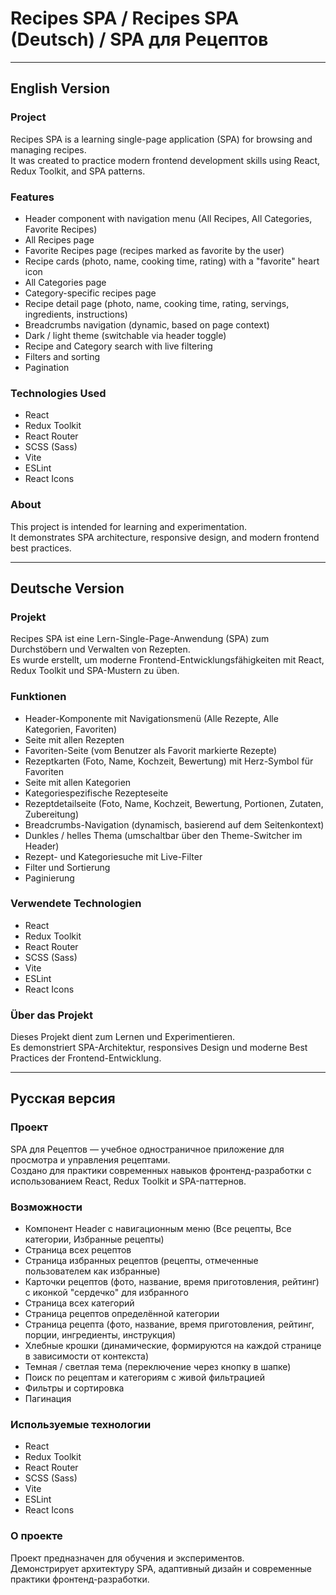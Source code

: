# Recipes SPA / Recipes SPA (Deutsch) / SPA для Рецептов

---

## English Version

### Project

Recipes SPA is a learning single-page application (SPA) for browsing and managing recipes.  
It was created to practice modern frontend development skills using React, Redux Toolkit, and SPA patterns.

### Features

* Header component with navigation menu (All Recipes, All Categories, Favorite Recipes)
* All Recipes page
* Favorite Recipes page (recipes marked as favorite by the user)
* Recipe cards (photo, name, cooking time, rating) with a "favorite" heart icon
* All Categories page
* Category-specific recipes page
* Recipe detail page (photo, name, cooking time, rating, servings, ingredients, instructions)
* Breadcrumbs navigation (dynamic, based on page context)
* Dark / light theme (switchable via header toggle)
* Recipe and Category search with live filtering 
* Filters and sorting
* Pagination 

### Technologies Used

* React
* Redux Toolkit
* React Router
* SCSS (Sass)
* Vite
* ESLint
* React Icons

### About

This project is intended for learning and experimentation.  
It demonstrates SPA architecture, responsive design, and modern frontend best practices.

---

## Deutsche Version

### Projekt

Recipes SPA ist eine Lern-Single-Page-Anwendung (SPA) zum Durchstöbern und Verwalten von Rezepten.  
Es wurde erstellt, um moderne Frontend-Entwicklungsfähigkeiten mit React, Redux Toolkit und SPA-Mustern zu üben.

### Funktionen

* Header-Komponente mit Navigationsmenü (Alle Rezepte, Alle Kategorien, Favoriten)
* Seite mit allen Rezepten
* Favoriten-Seite (vom Benutzer als Favorit markierte Rezepte)
* Rezeptkarten (Foto, Name, Kochzeit, Bewertung) mit Herz-Symbol für Favoriten
* Seite mit allen Kategorien
* Kategoriespezifische Rezepteseite
* Rezeptdetailseite (Foto, Name, Kochzeit, Bewertung, Portionen, Zutaten, Zubereitung)
* Breadcrumbs-Navigation (dynamisch, basierend auf dem Seitenkontext)
* Dunkles / helles Thema (umschaltbar über den Theme-Switcher im Header)
* Rezept- und Kategoriesuche mit Live-Filter
* Filter und Sortierung
* Paginierung 

### Verwendete Technologien

* React
* Redux Toolkit
* React Router
* SCSS (Sass)
* Vite
* ESLint
* React Icons

### Über das Projekt

Dieses Projekt dient zum Lernen und Experimentieren.  
Es demonstriert SPA-Architektur, responsives Design und moderne Best Practices der Frontend-Entwicklung.

---

## Русская версия

### Проект

SPA для Рецептов — учебное одностраничное приложение для просмотра и управления рецептами.  
Создано для практики современных навыков фронтенд-разработки с использованием React, Redux Toolkit и SPA-паттернов.

### Возможности

* Компонент Header с навигационным меню (Все рецепты, Все категории, Избранные рецепты)
* Страница всех рецептов
* Страница избранных рецептов (рецепты, отмеченные пользователем как избранные)
* Карточки рецептов (фото, название, время приготовления, рейтинг) с иконкой "сердечко" для избранного
* Страница всех категорий
* Страница рецептов определённой категории
* Страница рецепта (фото, название, время приготовления, рейтинг, порции, ингредиенты, инструкция)
* Хлебные крошки (динамические, формируются на каждой странице в зависимости от контекста)
* Темная / светлая тема (переключение через кнопку в шапке)
* Поиск по рецептам и категориям с живой фильтрацией
* Фильтры и сортировка
* Пагинация 

### Используемые технологии

* React
* Redux Toolkit
* React Router
* SCSS (Sass)
* Vite
* ESLint
* React Icons

### О проекте

Проект предназначен для обучения и экспериментов.  
Демонстрирует архитектуру SPA, адаптивный дизайн и современные практики фронтенд-разработки.